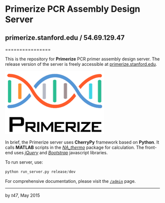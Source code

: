 # Primerize PCR Assembly Design Server
## primerize.stanford.edu / 54.69.129.47
================

This is the repository for **Primerize** PCR primer assembly design server. The release version of the server is freely accessible at [primerize.stanford.edu](http://primerize.stanford.edu).  

![alt text](res/images/logo_primerize_2.png "Logo Title Text 1")

In brief, the Primerize server uses **CherryPy** framework based on **Python**. It calls **MATLAB** scripts in the [*NA_thermo*](https://github.com/DasLab/Primerize) package for calculation. The front-end uses [*jQuery*](http://jquery.com/) and [*Bootstrap*](http://getbootstrap.com/) javascript libraries.  

To run server, use:  
```python
python run_server.py release/dev
```

For comprehensive documentation, please visit the [`/admin`](http://primerize.stanford.edu/admin) page.

---
by *t47*, May 2015

